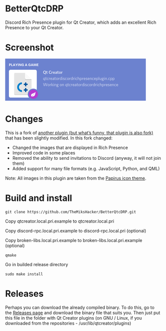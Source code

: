 # BetterQtcDRP
Discord Rich Presence plugin for Qt Creator, which adds an excellent Rich Presence to your Qt Creator.
# Screenshot
![Screenshot](https://raw.githubusercontent.com/TheMiksHacker/BetterQtcDRP/master/screenshot.png)
# Changes
This is a fork of [another plugin (but what’s funny, that plugin is also fork)](https://github.com/Clem-Fern/QtcDRP) that has been slightly modified. In this fork changed:
- Changed the images that are displayed in Rich Presence
- Improved code in some places
- Removed the ability to send invitations to Discord (anyway, it will not join them)
- Added support for many file formats (e.g. JavaScript, Python, and QML)

Note: All images in this plugin are taken from the [Papirus icon theme](https://github.com/PapirusDevelopmentTeam/papirus-icon-theme).
# Build and install
```
git clone https://github.com/TheMiksHacker/BetterQtcDRP.git
```
Copy qtcreator.local.pri.example to qtcreator.local.pri

Copy discord-rpc.local.pri.example to discord-rpc.local.pri (optional)

Copy broken-libs.local.pri.example to broken-libs.local.pri.example (optional)
```
qmake
```
Go in builded release directory
```
sudo make install
```

# Releases
Perhaps you can download the already compiled binary. To do this, go to the [Releases page](https://github.com/TheMiksHacker/BetterQtcDRP/releases) and download the binary file that suits you. Then just put this file in the folder with Qt Creator plugins (on GNU / Linux, if you downloaded from the repositories - /usr/lib/qtcreator/plugins)
